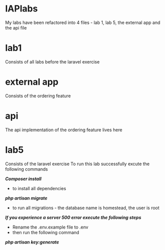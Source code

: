# IAPlabs
My labs have been refactored into 4 files - lab 1, lab 5, the external app and the api file

# lab1
Consists of all labs before the laravel exercise

# external app
Consists of the ordering feature

# api
The api implementation of the ordering feature lives here

# lab5 
Consists of the laravel exercise
To run this lab successfully excute the following commands


***Composer install***
- to install all dependencies

***php artisan migrate*** 
- to run all migrations - the database name is homestead, the user is root

***If you experience a server 500 error execute the following steps***
- Rename the .env.example file to .env 
- then run the following command

***php artisan key:generate***

